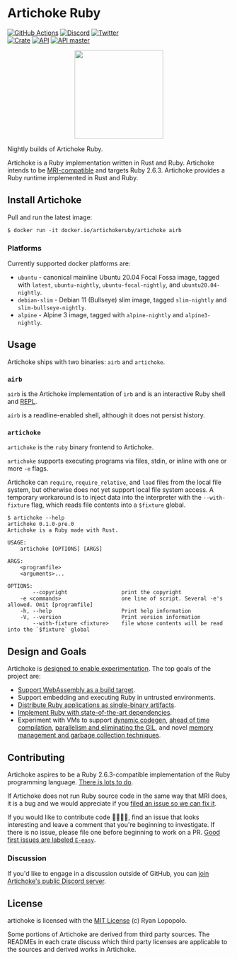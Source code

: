 # Artichoke Ruby

[![GitHub Actions](https://github.com/artichoke/artichoke/workflows/CI/badge.svg)](https://github.com/artichoke/artichoke/actions)
[![Discord](https://img.shields.io/discord/607683947496734760)](https://discord.gg/QCe2tp2)
[![Twitter](https://img.shields.io/twitter/follow/artichokeruby?label=Follow&style=social)](https://twitter.com/artichokeruby)
<br>
[![Crate](https://img.shields.io/crates/v/artichoke.svg)](https://crates.io/crates/artichoke)
[![API](https://docs.rs/artichoke/badge.svg)](https://docs.rs/artichoke)
[![API master](https://img.shields.io/badge/docs-master-blue.svg)](https://artichoke.github.io/artichoke/artichoke/)

<p align="center">
  <a href="https://www.artichokeruby.org">
    <img height="200" width="200" src="https://www.artichokeruby.org/artichoke-logo.svg">
  </a>
</p>

Nightly builds of Artichoke Ruby.

Artichoke is a Ruby implementation written in Rust and Ruby. Artichoke intends
to be [MRI-compatible][ruby-spec] and targets Ruby 2.6.3. Artichoke provides a
Ruby runtime implemented in Rust and Ruby.

[ruby-spec]: https://github.com/ruby/spec

## Install Artichoke

Pull and run the latest image:

```console
$ docker run -it docker.io/artichokeruby/artichoke airb
```

### Platforms

Currently supported docker platforms are:

- `ubuntu` - canonical mainline Ubuntu 20.04 Focal Fossa image, tagged with
  `latest`, `ubuntu-nightly`, `ubuntu-focal-nightly`, and `ubuntu20.04-nightly`.
- `debian-slim` - Debian 11 (Bullseye) slim image, tagged `slim-nightly` and
  `slim-bullseye-nightly`.
- `alpine` - Alpine 3 image, tagged with `alpine-nightly` and `alpine3-nightly`.

## Usage

Artichoke ships with two binaries: `airb` and `artichoke`.

### `airb`

`airb` is the Artichoke implementation of `irb` and is an interactive Ruby shell
and [REPL].

`airb` is a readline-enabled shell, although it does not persist history.

[repl]: https://en.wikipedia.org/wiki/Read%E2%80%93eval%E2%80%93print_loop

### `artichoke`

`artichoke` is the `ruby` binary frontend to Artichoke.

`artichoke` supports executing programs via files, stdin, or inline with one or
more `-e` flags.

Artichoke can `require`, `require_relative`, and `load` files from the local
file system, but otherwise does not yet support local file system access. A
temporary workaround is to inject data into the interpreter with the
`--with-fixture` flag, which reads file contents into a `$fixture` global.

```console
$ artichoke --help
artichoke 0.1.0-pre.0
Artichoke is a Ruby made with Rust.

USAGE:
    artichoke [OPTIONS] [ARGS]

ARGS:
    <programfile>
    <arguments>...

OPTIONS:
        --copyright                 print the copyright
    -e <commands>                   one line of script. Several -e's allowed. Omit [programfile]
    -h, --help                      Print help information
    -V, --version                   Print version information
        --with-fixture <fixture>    file whose contents will be read into the `$fixture` global
```

## Design and Goals

Artichoke is [designed to enable experimentation][artichoke-vision]. The top
goals of the project are:

- [Support WebAssembly as a build target][wasm-target].
- Support embedding and executing Ruby in untrusted environments.
- [Distribute Ruby applications as single-binary artifacts][a-single-binary].
- [Implement Ruby with state-of-the-art dependencies][a-deps].
- Experiment with VMs to support [dynamic codegen][a-codegen], [ahead of time
  compilation][a-compiler], [parallelism and eliminating the
  GIL][a-parallelism], and novel [memory management and garbage collection
  techniques][a-memory-management].

[artichoke-vision]: https://github.com/artichoke/artichoke/blob/trunk/VISION.md
[wasm-target]: https://github.com/artichoke/artichoke/labels/O-wasm-unknown
[a-single-binary]: https://github.com/artichoke/artichoke/labels/A-single-binary
[a-deps]: https://github.com/artichoke/artichoke/labels/A-deps
[a-codegen]: https://github.com/artichoke/artichoke/labels/A-codegen
[a-compiler]: https://github.com/artichoke/artichoke/labels/A-compiler
[a-parallelism]: https://github.com/artichoke/artichoke/labels/A-parallelism
[a-memory-management]:
  https://github.com/artichoke/artichoke/labels/A-memory-management

## Contributing

Artichoke aspires to be a Ruby 2.6.3-compatible implementation of the Ruby
programming language. [There is lots to do].

If Artichoke does not run Ruby source code in the same way that MRI does, it is
a bug and we would appreciate if you [filed an issue so we can fix it].

If you would like to contribute code 👩‍💻👨‍💻, find an issue that looks interesting
and leave a comment that you're beginning to investigate. If there is no issue,
please file one before beginning to work on a PR. [Good first issues are labeled
`E-easy`].

[there is lots to do]: https://github.com/artichoke/artichoke/issues
[filed an issue so we can fix it]:
  https://github.com/artichoke/artichoke/issues/new
[good first issues are labeled `e-easy`]:
  https://github.com/artichoke/artichoke/labels/E-easy

### Discussion

If you'd like to engage in a discussion outside of GitHub, you can [join
Artichoke's public Discord server].

[join artichoke's public discord server]: https://discord.gg/QCe2tp2

## License

artichoke is licensed with the [MIT License][artichoke-license] (c) Ryan
Lopopolo.

[artichoke-license]: https://github.com/artichoke/artichoke/blob/trunk/LICENSE

Some portions of Artichoke are derived from third party sources. The READMEs in
each crate discuss which third party licenses are applicable to the sources and
derived works in Artichoke.

